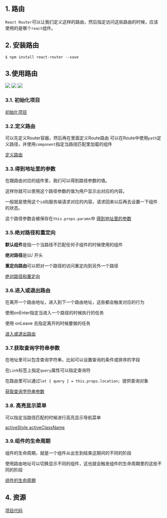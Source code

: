 ## 1. 路由
`React Router`可以让我们定义这样的路由，然后指定访问这些路由的时候，应该使用的是哪个`react`组件。

## 2. 安装路由
```
$ npm install react-router --save
```
## 3.使用路由
<img src="http://7xjf2l.com1.z0.glb.clouddn.com/react-router-homepage.jpg" class="img-responsive">
<img src="http://7xjf2l.com1.z0.glb.clouddn.com/react-router-user.jpg" class="img-responsive">
<img src="http://7xjf2l.com1.z0.glb.clouddn.com/react-router-profile.jpg" class="img-responsive">

### 3.1. 初始化项目
[初始化项目](https://github.com/zhufengnodejs/react-router-lesson/commit/6dc20634a633867390d221f339293ec79fe0c3d4)

### 3.2.定义路由
可以先定义Router容器，然后再在里面定义Route路由
可以在Route中使用`path`定义路径，并使用`component`指定当路径匹配里加载的组件

[定义路由](https://github.com/zhufengnodejs/react-router-lesson/commit/634f12fd630ae6b88f411fade594499daf2b9f3b)

### 3.3.得到地址里的参数
在跟路由对应的组件里，我们可以得到路径参数的值。

这样你就可以使用这个路径参数的值为用户显示出对应的内容。

一般就是使用这个` id `向服务端请求对应的内容，请求回来以后再去设置一下组件的状态。

这个路径参数会被保存在`this.props.params`中
[得到地址里的参数](https://github.com/zhufengnodejs/react-router-lesson/commit/884d110362442d947cee164fa7e862ab746d84b9)

### 3.5.绝对路径和重定向
**默认组件**是指一个当路径不匹配任何子组件的时候使用的组件

**绝对路径**是以/ 开头

**重定向路由**可以把对一个路径的访问重定向到另外一个路径

[绝对路径和重定向](https://github.com/zhufengnodejs/react-router-lesson/commit/036ead5e80b434d88f658350a5fea439f7ca06bc)

### 3.6.进入或退出路由
在离开一个路由地址，进入到下一个路由地址，这些都会触发对应的行为

使用onEnter指定当进入一个路径的时候执行的任务

使用 onLeave 去指定离开的时候要做的任务

[进入或退出路由](https://github.com/zhufengnodejs/react-router-lesson/commit/74ae88336a70a4311f49ae0547352ac1a2c89427)

### 3.7.获取查询字符串参数
在地址里可以包含查询字符串，比如可以设置查询的条件或排序的字段

在`Link`标签上指定`query`属性可以指定查询符

 在路由里可以通过`let { query } = this.props.location; `提供查询对象

[获取查询字符串参数](https://github.com/zhufengnodejs/react-router-lesson/commit/752f92d2baee48a692eaf4a65db6cf6e42c8dc5d)

### 3.8. 高亮显示菜单
可以指定当路径匹配的时候进行高亮显示导航菜单

[activeStyle activeClassName](https://github.com/zhufengnodejs/react-router-lesson/commit/f2118d6d13d1f2a8c72aab6771749461920efee0)

### 3.9.组件的生命周期
组件的生命周期，就是一个组件从出生到结束这期间的不同的阶段

使用路由地址可以切换显示不同的组件，这也就会触发组件的生命周期里的这些不同的阶段


[组件的生命周期](https://github.com/zhufengnodejs/react-router-lesson/commit/7433f17a1d50320ead7359b5ca6dff9a60320512)

## 4. 资源

[项目代码](https://github.com/zhufengnodejs/react-router-lesson)
